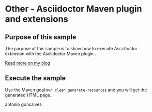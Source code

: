 # Other - Asciidoctor Maven plugin and extensions

## Purpose of this sample

The purpose of this sample is to show how to execute AsciiDoctor extension with the Asciidoctor Maven plugin..

[Read more on my blog](https://antoniogoncalves.org/2017/01/30/automating-administrative-tasks-with-itext-and-docusign/)

## Execute the sample

Use the Maven goal `mvn clean generate-resources` and you will get the generated HTML page.


<div class="footer">
    <span class="footerTitle"><span class="uc">a</span>ntonio <span class="uc">g</span>oncalves</span>
</div>
